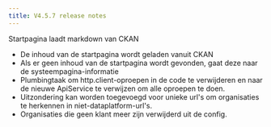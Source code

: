 ```yaml
---
title: V4.5.7 release notes
---
```


Startpagina laadt markdown van CKAN

- De inhoud van de startpagina wordt geladen vanuit CKAN
- Als er geen inhoud van de startpagina wordt gevonden, gaat deze naar de systeempagina-informatie
- Plumbingtaak om http.client-oproepen in de code te verwijderen en naar de nieuwe ApiService te verwijzen om alle oproepen te doen.
- Uitzondering kan worden toegevoegd voor unieke url's om organisaties te herkennen in niet-dataplatform-url's.
- Organisaties die geen klant meer zijn verwijderd uit de config.
